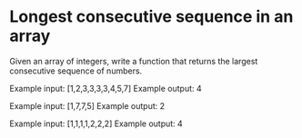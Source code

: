 # Longest consecutive sequence in an array

Given an array of integers, write a function that returns the largest consecutive sequence of numbers.

Example input: [1,2,3,3,3,3,4,5,7]
Example output: 4

Example input: [1,7,7,5]
Example output: 2

Example input: [1,1,1,1,2,2,2]
Example output: 4

